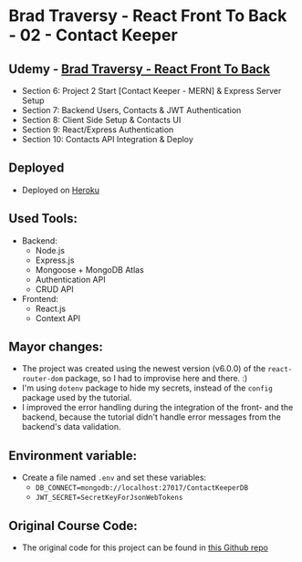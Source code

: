 # Brad Traversy - React Front To Back - 02 - Contact Keeper

## Udemy - [Brad Traversy - React Front To Back](https://www.udemy.com/course/modern-react-front-to-back/)

-   Section 6: Project 2 Start [Contact Keeper - MERN] & Express Server Setup
-   Section 7: Backend Users, Contacts & JWT Authentication
-   Section 8: Client Side Setup & Contacts UI
-   Section 9: React/Express Authentication
-   Section 10: Contacts API Integration & Deploy

## Deployed

-   Deployed on [Heroku](https://gabriel-contact-keeper.herokuapp.com/)

## Used Tools:

- Backend:
    - Node.js
    - Express.js
    - Mongoose + MongoDB Atlas
    - Authentication API
    - CRUD API
- Frontend:
    - React.js
    - Context API

## Mayor changes:

 - The project was created using the newest version (v6.0.0) of the `react-router-dom` package, so I had to improvise here and there. :)
 - I'm using `dotenv` package to hide my secrets, instead of the `config` package used by the tutorial.
 - I improved the error handling during the integration of the front- and the backend, because the tutorial didn't handle error messages from the backend's data validation.

## Environment variable:

-   Create a file named `.env` and set these variables:
    -   `DB_CONNECT=mongodb://localhost:27017/ContactKeeperDB`
    -   `JWT_SECRET=SecretKeyForJsonWebTokens`

## Original Course Code:

-   The original code for this project can be found in [this Github repo](https://github.com/bradtraversy/contact-keeper)
